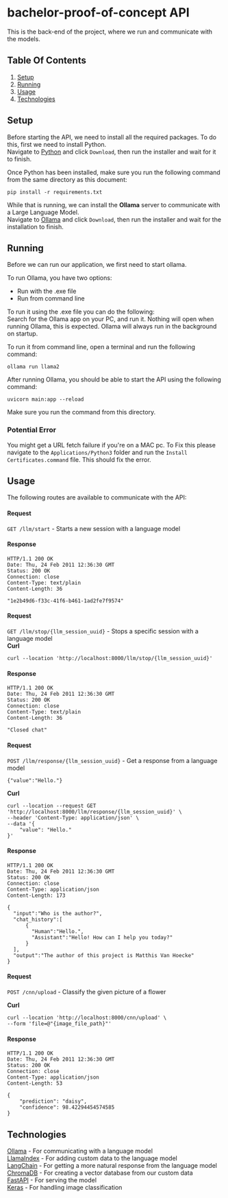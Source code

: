 # bachelor-proof-of-concept API

This is the back-end of the project, where we run and communicate with the models.

## Table Of Contents
1. [Setup](#Setup)
2. [Running](#Running)
3. [Usage](#Usage)
4. [Technologies](#Technologies)

## Setup
Before starting the API, we need to install all the required packages. To do this, first we need to install Python.<br>
Navigate to [Python](https://www.python.org/downloads/) and click `Download`, then run the installer and wait for it to finish.

Once Python has been installed, make sure you run the following command from the same directory as this document:

    pip install -r requirements.txt

While that is running, we can install the **Ollama** server to communicate with a Large Language Model.<br>
Navigate to [Ollama](https://ollama.com/) and click `Download`, then run the installer and wait for the installation to finish. 

## Running
Before we can run our application, we first need to start ollama.

To run Ollama, you have two options:
- Run with the .exe file
- Run from command line

To run it using the .exe file you can do the following:<br>
Search for the Ollama app on your PC, and run it. Nothing will open when running Ollama, this is expected. Ollama will always run in the background on startup.

To run it from command line, open a terminal and run the following command:

    ollama run llama2

After running Ollama, you should be able to start the API using the following command:

    uvicorn main:app --reload

Make sure you run the command from this directory.

### Potential Error
You might get a URL fetch failure if you're on a MAC pc. To Fix this please navigate to the `Applications/Python3` folder and run the `Install Certificates.command` file. This should fix the error.

## Usage
The following routes are available to communicate with the API:
#### Request
`GET /llm/start` - Starts a new session with a language model

#### Response

    HTTP/1.1 200 OK
    Date: Thu, 24 Feb 2011 12:36:30 GMT
    Status: 200 OK
    Connection: close
    Content-Type: text/plain
    Content-Length: 36
    
    "1e2b49d6-f33c-41f6-b461-1ad2fe7f9574"

#### Request
`GET /llm/stop/{llm_session_uuid}` - Stops a specific session with a language model<br>
**Curl**

    curl --location 'http://localhost:8000/llm/stop/{llm_session_uuid}'

#### Response
    HTTP/1.1 200 OK
    Date: Thu, 24 Feb 2011 12:36:30 GMT
    Status: 200 OK
    Connection: close
    Content-Type: text/plain
    Content-Length: 36

    "Closed chat"

#### Request
`POST /llm/response/{llm_session_uuid}` - Get a response from a language model<br>

    {"value":"Hello."}
**Curl**

    curl --location --request GET 'http://localhost:8000/llm/response/{llm_session_uuid}' \
    --header 'Content-Type: application/json' \
    --data '{
        "value": "Hello."
    }'

#### Response
    HTTP/1.1 200 OK
    Date: Thu, 24 Feb 2011 12:36:30 GMT
    Status: 200 OK
    Connection: close
    Content-Type: application/json
    Content-Length: 173

    {
      "input":"Who is the author?", 
      "chat_history":[
          {
            "Human":"Hello.",
            "Assistant":"Hello! How can I help you today?"
          }
      ],
      "output":"The author of this project is Matthis Van Hoecke"
    }

#### Request
`POST /cnn/upload` - Classify the given picture of a flower<br>

**Curl**

    curl --location 'http://localhost:8000/cnn/upload' \
    --form 'file=@"{image_file_path}"'

#### Response
    HTTP/1.1 200 OK
    Date: Thu, 24 Feb 2011 12:36:30 GMT
    Status: 200 OK
    Connection: close
    Content-Type: application/json
    Content-Length: 53

    {
        "prediction": "daisy",
        "confidence": 98.42294454574585
    }

## Technologies
[Ollama](https://ollama.com/) - For communicating with a language model<br>
[LlamaIndex](https://docs.llamaindex.ai/en/stable/) - For adding custom data to the language model<br>
[LangChain](https://python.langchain.com/docs/get_started/introduction/) - For getting a more natural response from the language model<br>
[ChromaDB](https://docs.trychroma.com/getting-started) - For creating a vector database from our custom data<br>
[FastAPI](https://fastapi.tiangolo.com/) - For serving the model<br>
[Keras](https://keras.io/api/) - For handling image classification<br>
